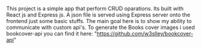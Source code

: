 This project is a simple app that perform CRUD oparations. Its built with React js and Express js.
A json file is served using Express server onto the frontend just some basic stuffs.
The main goal here is to show my ability to communicate with custom api's.
To generate the Books cover images i used bookcover-api you can find it here: "https://github.com/w3slley/bookcover-api" 

